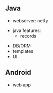 Java
----

- webserver: netty
+ java features:
  + records
- DB/ORM
- templates
- UI

Android
-------

- web app
